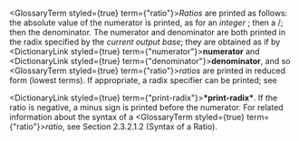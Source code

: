 
 



<GlossaryTerm styled={true} term={"ratio"}><i>Ratios</i></GlossaryTerm> are printed as follows: the absolute value of the numerator is printed, as for an *integer* ; then a /; then the denominator. The numerator and denominator are both printed in the radix specified by the *current output base*; they are obtained as if by <DictionaryLink styled={true} term={"numerator"}><b>numerator</b></DictionaryLink> and <DictionaryLink styled={true} term={"denominator"}><b>denominator</b></DictionaryLink>, and so <GlossaryTerm styled={true} term={"ratio"}><i>ratios</i></GlossaryTerm> are printed in reduced form (lowest terms). If appropriate, a radix specifier can be printed; see 



<DictionaryLink styled={true} term={"print-radix"}><b>\*print-radix\*</b></DictionaryLink>. If the ratio is negative, a minus sign is printed before the numerator. For related information about the syntax of a <GlossaryTerm styled={true} term={"ratio"}><i>ratio</i></GlossaryTerm>, see Section 2.3.2.1.2 (Syntax of a Ratio).
 